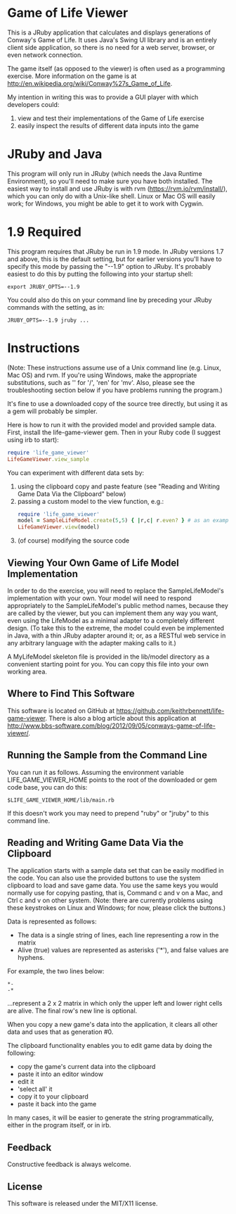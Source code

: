 Game of Life Viewer
===================

This is a JRuby application that calculates and displays generations
of Conway's Game of Life.
It uses Java's Swing UI library and is an entirely client side application,
so there is no need for a web server, browser, or even network connection.

The game itself (as opposed to the viewer) is often used as a programming
exercise.  More information on the game is at
http://en.wikipedia.org/wiki/Conway%27s_Game_of_Life.

My intention in writing this was to provide a GUI player
with which developers could:

<ol>
<li> view and test their implementations of the Game of Life exercise</li>
<li> easily inspect the results of different data inputs into the game</li>
</ol>


JRuby and Java
==============

This program will only run in JRuby (which needs the Java Runtime Environment),
so you'll need to make sure you
have both installed.  The easiest way to install and use JRuby is with rvm
(https://rvm.io/rvm/install/), which you
can only do with a Unix-like shell.  Linux or Mac OS will easily work; for Windows,
you might be able to get it to work with Cygwin.


1.9 Required
============

This program requires that JRuby be run in 1.9 mode.  In JRuby versions 1.7
and above, this is the default setting, but for earlier versions
you'll have to specify this mode by passing the "--1.9" option to JRuby.
It's probably easiest to do this by putting the following into your startup shell:

```
export JRUBY_OPTS=--1.9
```

You could also do this on your command line by preceding your JRuby commands with
the setting, as in:

```
JRUBY_OPTS=--1.9 jruby ...
```


Instructions
============

(Note: These instructions assume use of a Unix command line
(e.g. Linux, Mac OS) and rvm. If you're using Windows,
make the appropriate substitutions, such as '\' for '/', 'ren' for 'mv'.
Also, please see the troubleshooting section below if you have
problems running the program.)

It's fine to use a downloaded copy of the source tree directly,
but using it as a gem will probably be simpler.

Here is how to run it with the provided model and provided sample data.
First, install the life-game-viewer gem.  Then in your
Ruby code (I suggest using irb to start):


```ruby
require 'life_game_viewer'
LifeGameViewer.view_sample
```

You can experiment with different data sets by:

<ol>
<li>using the clipboard copy and paste feature
(see "Reading and Writing Game Data Via the Clipboard" below)</li>

<li>passing a custom model to the view function, e.g.:

```ruby
require 'life_game_viewer'
model = SampleLifeModel.create(5,5) { |r,c| r.even? } # as an example
LifeGameViewer.view(model)
```
</li>
<li>(of course) modifying the source code</li>
</ol>


Viewing Your Own Game of Life Model Implementation
--------------------------------------------------

In order to do the exercise, you will need to replace the
SampleLifeModel's implementation with your own.  Your model will need to
respond appropriately to the SampleLifeModel's public method names, because
they are called by the viewer, but you can implement them any way you
want, even using the LifeModel as a minimal adapter to a completely
different design. (To take this to the extreme, the model could even
be implemented in Java, with a thin JRuby adapter around it; or, as
a RESTful web service in any arbitrary language with the adapter
making calls to it.)

A MyLifeModel skeleton file is provided in the
lib/model directory as a convenient starting point for you.
You can copy this file into your own working area.


Where to Find This Software
---------------------------

This software is located on GitHub at
https://github.com/keithrbennett/life-game-viewer.
There is also a blog article about this application at
http://www.bbs-software.com/blog/2012/09/05/conways-game-of-life-viewer/.


Running the Sample from the Command Line
----------------------------------------

You can run it as follows.  Assuming the environment variable
LIFE_GAME_VIEWER_HOME points to the root of the downloaded
or gem code base, you can do this:

```
$LIFE_GAME_VIEWER_HOME/lib/main.rb
```

If this doesn't work you may need to prepend "ruby" or "jruby"
to this command line.


Reading and Writing Game Data Via the Clipboard
-----------------------------------------------

The application starts with a sample data set that can be easily modified in the code.
You can also use the provided buttons to use the system clipboard to load and save
game data.  You use the same keys you would normally use for copying pasting,
that is, Command c and v on a Mac, and Ctrl c and v on other system. (Note: there
are currently problems using these keystrokes on Linux and Windows; for now,
please click the buttons.)

Data is represented as follows:

* The data is a single string of lines, each line representing a row in the matrix
* Alive (true) values are represented as asterisks ('*'), and false values are hyphens.

For example, the two lines below:

```
*-
-*
```

...represent a 2 x 2 matrix in which only the upper left and
lower right cells are alive.  The final row's new line is optional.

When you copy a new game's data into the application, it clears all other data and
uses that as generation #0.

The clipboard functionality enables you to edit game data by doing the following:

* copy the game's current data into the clipboard 
* paste it into an editor window
* edit it
* 'select all' it
* copy it to your clipboard
* paste it back into the game

In many cases, it will be easier to generate the string programmatically,
either in the program itself, or in irb.


Feedback
--------

Constructive feedback is always welcome.


License
-------

This software is released under the MIT/X11 license.
